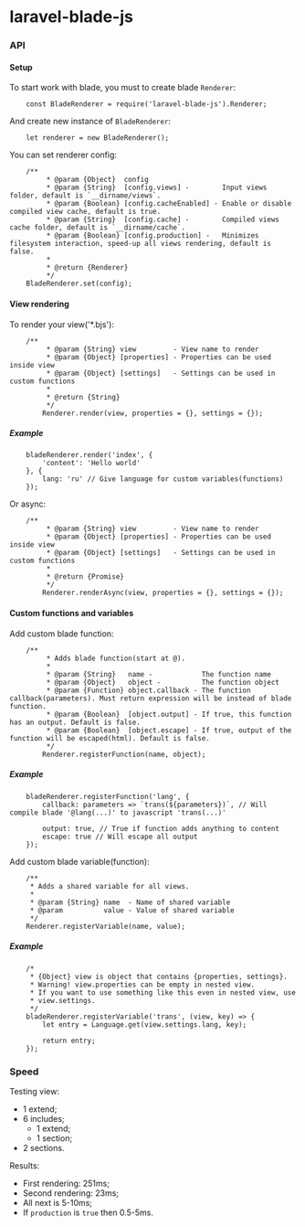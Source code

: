 # laravel-blade-js
### API

#### Setup
To start work with blade, you must to create blade `Renderer`:
```
	const BladeRenderer = require('laravel-blade-js').Renderer;
```
And create new instance of `BladeRenderer`:
```
	let renderer = new BladeRenderer();
```
You can set renderer config:
```
	/**
    	 * @param {Object}  config
    	 * @param {String}  [config.views] -        Input views folder, default is `__dirname/views`.
    	 * @param {Boolean} [config.cacheEnabled] - Enable or disable compiled view cache, default is true.
    	 * @param {String}  [config.cache] -        Compiled views cache folder, default is `__dirname/cache`.
    	 * @param {Boolean} [config.production] -   Minimizes filesystem interaction, speed-up all views rendering, default is false.
    	 *
    	 * @return {Renderer}
    	 */
	BladeRenderer.set(config);
```

#### View rendering
To render your view('*.bjs'):
```
	/**
    	 * @param {String} view         - View name to render
    	 * @param {Object} [properties] - Properties can be used inside view
    	 * @param {Object} [settings]   - Settings can be used in custom functions
    	 *
    	 * @return {String}
    	 */
        Renderer.render(view, properties = {}, settings = {});
```

##### Example
```
    bladeRenderer.render('index', {
    	'content': 'Hello world'
    }, {
        lang: 'ru' // Give language for custom variables(functions)
    });
```

Or async:
```
	/**
    	 * @param {String} view         - View name to render
    	 * @param {Object} [properties] - Properties can be used inside view
    	 * @param {Object} [settings]   - Settings can be used in custom functions
    	 *
    	 * @return {Promise}
    	 */
    	Renderer.renderAsync(view, properties = {}, settings = {});
```

#### Custom functions and variables
Add custom blade function:
```
	/**
    	 * Adds blade function(start at @).
    	 *
    	 * @param {String}   name -            The function name
    	 * @param {Object}   object -          The function object
    	 * @param {Function} object.callback - The function callback(parameters). Must return expression will be instead of blade function.
    	 * @param {Boolean}  [object.output] - If true, this function has an output. Default is false.
    	 * @param {Boolean}  [object.escape] - If true, output of the function will be escaped(html). Default is false.
    	 */
        Renderer.registerFunction(name, object);
```

##### Example
```
    bladeRenderer.registerFunction('lang', {
        callback: parameters => `trans(${parameters})`, // Will compile blade '@lang(...)' to javascript 'trans(...)'

        output: true, // True if function adds anything to content
        escape: true // Will escape all output
    });
```

Add custom blade variable(function):
```
    /**
     * Adds a shared variable for all views.
     *
     * @param {String} name  - Name of shared variable
     * @param          value - Value of shared variable
     */
    Renderer.registerVariable(name, value);
```

##### Example
```
    /*
     * {Object} view is object that contains {properties, settings}.
     * Warning! view.properties can be empty in nested view.
     * If you want to use something like this even in nested view, use
     * view.settings.
     */
    bladeRenderer.registerVariable('trans', (view, key) => {
    	let entry = Language.get(view.settings.lang, key);
    	
    	return entry;
    });
```

### Speed
Testing view:
 - 1 extend;
 - 6 includes;
   * 1 extend;
   * 1 section;
 - 2 sections.

Results:
 - First rendering: 251ms;
 - Second rendering: 23ms;
 - All next is 5-10ms;
 - If `production` is `true` then 0.5-5ms.